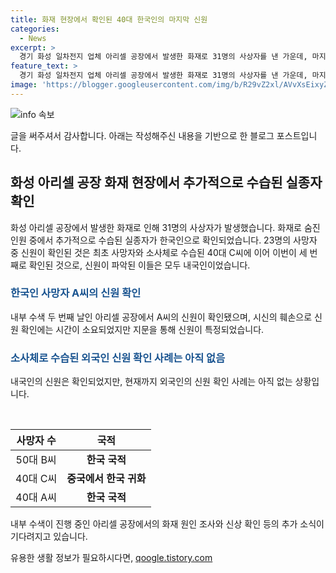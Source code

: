 ```yaml
---
title: 화재 현장에서 확인된 40대 한국인의 마지막 신원
categories:
  - News
excerpt: >
  경기 화성 일차전지 업체 아리셀 공장에서 발생한 화재로 31명의 사상자를 낸 가운데, 마지막으로 수습된 시신은 추가 실종자였던 40대 한국인 A씨로 확인됐다. 현재까지 신원이 확인된 사망자는 50대 B씨와 중국에서 한국 귀화한 40대 C씨에 이어 세 명이며, 외국인의 신원확인은 아직 없는 상황이다. 화재 현장에서 A씨의 시신이 발견된 데 이어, 현재까지 전체 사망자 중 3명의 신원만 확인된 상태이며, 추가적인 신원 확인이 이뤄지고 있는 가운데 경찰과 소방당국은 원인에 대한 분석을 진행 중에 있다. #화성 #화재 #사망자
feature_text: >
  경기 화성 일차전지 업체 아리셀 공장에서 발생한 화재로 31명의 사상자를 낸 가운데, 마지막으로 수습된 시신은 추가 실종자였던 40대 한국인 A씨로 확인됐다. 현재까지 신원이 확인된 사망자는 50대 B씨와 중국에서 한국 귀화한 40대 C씨에 이어 세 명이며, 외국인의 신원확인은 아직 없는 상황이다. 화재 현장에서 A씨의 시신이 발견된 데 이어, 현재까지 전체 사망자 중 3명의 신원만 확인된 상태이며, 추가적인 신원 확인이 이뤄지고 있는 가운데 경찰과 소방당국은 원인에 대한 분석을 진행 중에 있다. #화성 #화재 #사망자
image: 'https://blogger.googleusercontent.com/img/b/R29vZ2xl/AVvXsEixyZcFfHzMRdzZMjFBmAUKJYCLCGyLL1o632UiGVXcaFdKo_bkvkuCioo0uUKlGfBVcT3P84aROyZIXSBEx3Aw5nCQ3pTgDom1WDC4m8eifvWiAmWEEVb4x6G_l8C0QH225ldMjyaFvpxGEBGNO37VmDTDMHGhJPq73UglMfDca1-0aw/s1600/blogspot.png'
---
```


<p><img src="https://blogger.googleusercontent.com/img/b/R29vZ2xl/AVvXsEixyZcFfHzMRdzZMjFBmAUKJYCLCGyLL1o632UiGVXcaFdKo_bkvkuCioo0uUKlGfBVcT3P84aROyZIXSBEx3Aw5nCQ3pTgDom1WDC4m8eifvWiAmWEEVb4x6G_l8C0QH225ldMjyaFvpxGEBGNO37VmDTDMHGhJPq73UglMfDca1-0aw/s1600/blogspot.png" alt="info 속보" /></p>

<p>글을 써주셔서 감사합니다. 아래는 작성해주신 내용을 기반으로 한 블로그 포스트입니다.</p>

<h2 data-ke-size="size26">화성 아리셀 공장 화재 현장에서 추가적으로 수습된 실종자 확인</h2>

<p data-ke-size="size16">화성 아리셀 공장에서 발생한 화재로 인해 31명의 사상자가 발생했습니다. 화재로 숨진 인원 중에서 추가적으로 수습된 실종자가 한국인으로 확인되었습니다. 23명의 사망자 중 신원이 확인된 것은 최초 사망자와 소사체로 수습된 40대 C씨에 이어 이번이 세 번째로 확인된 것으로, 신원이 파악된 이들은 모두 내국인이었습니다.</p>

<h3><b><span style="color: #1a5490;">한국인 사망자 A씨의 신원 확인</span></b></h3>

<p data-ke-size="size16">내부 수색 두 번째 날인 아리셀 공장에서 A씨의 신원이 확인됐으며, 시신의 훼손으로 신원 확인에는 시간이 소요되었지만 지문을 통해 신원이 특정되었습니다. </p>

<h3><b><span style="color: #1a5490;">소사체로 수습된 외국인 신원 확인 사례는 아직 없음</span></b></h3>

<p data-ke-size="size16">내국인의 신원은 확인되었지만, 현재까지 외국인의 신원 확인 사례는 아직 없는 상황입니다. </p>

<p data-ke-size="size16">&nbsp;</p>

<table>
    <thead>
        <tr>
            <th style="text-align: center;">사망자 수</th>
            <th style="text-align: center;">국적</th>
        </tr>
    </thead>
    <tbody>
        <tr>
            <td style="text-align: center;">50대 B씨</td>
            <td style="text-align: center;"><b>한국 국적</b></td>
        </tr>
        <tr>
            <td style="text-align: center;">40대 C씨</td>
            <td style="text-align: center;"><b>중국에서 한국 귀화</b></td>
        </tr>
        <tr>
            <td style="text-align: center;">40대 A씨</td>
            <td style="text-align: center;"><b>한국 국적</b></td>
        </tr>
    </tbody>
</table>

<p data-ke-size="size16">내부 수색이 진행 중인 아리셀 공장에서의 화재 원인 조사와 신상 확인 등의 추가 소식이 기다려지고 있습니다.</p>
유용한 생활 정보가 필요하시다면, <a href="https://qoogle.tistory.com" rel="dofollow">qoogle.tistory.com</a>


